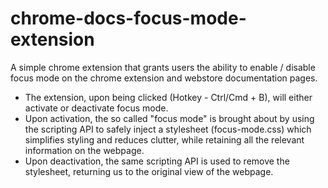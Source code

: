 # chrome-docs-focus-mode-extension

A simple chrome extension that grants users the ability to enable / disable focus mode on the chrome extension and webstore documentation pages.

* The extension, upon being clicked (Hotkey - Ctrl/Cmd + B), will either activate or deactivate focus mode. 
* Upon activation, the so called "focus mode" is brought about by using the scripting API to safely inject a stylesheet (focus-mode.css) which simplifies styling and reduces clutter, while retaining all the relevant information on the webpage.
* Upon deactivation, the same scripting API is used to remove the stylesheet, returning us to the original view of the webpage. 
